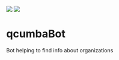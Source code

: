 <a href="https://codeclimate.com/repos/57cb3b411ebccb3977000018/feed"><img src="https://codeclimate.com/repos/57cb3b411ebccb3977000018/badges/ecb98d5d9ff199d5d345/gpa.svg" /></a>
<a href="https://codeclimate.com/repos/57cb3b411ebccb3977000018/feed"><img src="https://codeclimate.com/repos/57cb3b411ebccb3977000018/badges/ecb98d5d9ff199d5d345/issue_count.svg" /></a>
# qcumbaBot
Bot helping to find info about organizations
